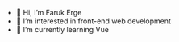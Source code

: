 - 👋 Hi, I’m Faruk Erge
- 👀 I’m interested in front-end web development
- 🌱 I’m currently learning Vue

<!---
farukerge/farukerge is a ✨ special ✨ repository because its `README.md` (this file) appears on your GitHub profile.
You can click the Preview link to take a look at your changes.
--->
